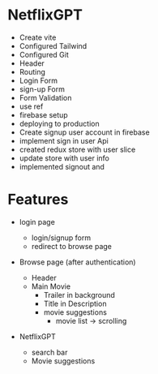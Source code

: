 # NetflixGPT

- Create vite
- Configured Tailwind
- Configured Git
- Header
- Routing
- Login Form
- sign-up Form
- Form Validation
- use ref
- firebase setup
- deploying to production
- Create signup user account in firebase
- implement sign in user Api
- created redux store with user slice
- update store with user info
- implemented signout and 


# Features

- login page
  - login/signup form
  - redirect to browse page

- Browse page (after authentication)
  - Header
  - Main Movie
    - Trailer in background
    - Title in Description
    - movie suggestions
      - movie list -> scrolling

- NetflixGPT
  - search bar
  - Movie suggestions
